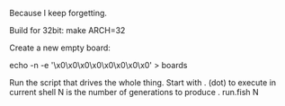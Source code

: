 Because I keep forgetting.

Build for 32bit: make ARCH=32

Create a new empty board:

  echo -n -e '\x0\x0\x0\x0\x0\x0\x0\x0' > boards


Run the script that drives the whole thing. Start with . (dot) to execute in current shell
N is the number of generations to produce
. run.fish N

